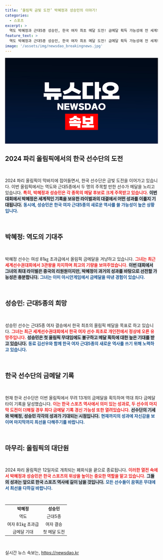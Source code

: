 ```yaml
---
title: ‘올림픽 금빛 도전’ 박혜정과 성승민의 이야기!
categories:
  - 스포츠
excerpt: >
  역도 박혜정과 근대5종 성승민, 한국 여자 최초 메달 도전! 금메달 획득 가능성에 전 세계의 이목 집중! 한국 선수단은 역대 최다 금메달 기록에 도전하는 대장정의 끝을 향해 달려갑니다.
feature_text: >
  역도 박혜정과 근대5종 성승민, 한국 여자 최초 메달 도전! 금메달 획득 가능성에 전 세계의 이목 집중! 한국 선수단은 역대 최다 금메달 기록에 도전하는 대장정의 끝을 향해 달려갑니다.
image: '/assets/img/newsdao_breakingnews.jpg'
---
```


<p><img src="/assets/img/newsdao_breakingnews.jpg" alt="koreaapp 속보" /></p>

<h2 data-ke-size="size26">2024 파리 올림픽에서의 한국 선수단의 도전</h2>

<p data-ke-size="size16">&nbsp;</p>

<p>2024 파리 올림픽이 막바지에 접어들면서, 한국 선수단은 금빛 도전을 이어가고 있습니다. 이번 올림픽에서는 역도와 근대5종에서 두 명의 주목할 만한 선수가 메달을 노리고 있습니다. <b><span style="color: #ee2323;">특히, 박혜정과 성승민은 각 종목의 메달 후보로 크게 주목받고 있습니다.</span></b> <b><span style="background-color: #21538527;">이번 대회에서 박혜정은 세계적인 기록을 보유한 라이벌과의 대결에서 어떤 성과를 이룰지 기대됩니다.</span></b> <b><span style="color: #1a5490;">동시에, 성승민은 한국 여자 근대5종의 새로운 역사를 쓸 가능성이 높은 상황입니다.</span></b></p>

<p data-ke-size="size16">&nbsp;</p>

<h2 data-ke-size="size26">박혜정: 역도의 기대주</h2>

<p data-ke-size="size16">&nbsp;</p>

<p>박혜정 선수는 여성 81㎏ 초과급에서 올림픽 금메달을 겨냥하고 있습니다. <b><span style="color: #ee2323;">그녀는 최근 세계선수권대회에서 3관왕을 차지하며 최고의 기량을 보여주었습니다.</span></b> <b><span style="background-color: #21538527;">이번 대회에서 그녀의 최대 라이벌은 중국의 리원원이지만, 박혜정이 과거의 성과를 바탕으로 선전할 가능성은 충분합니다.</span></b> <b><span style="color: #1a5490;">그녀는 이미 아시안게임에서 금메달을 따낸 경험이 있습니다.</span></b></p>

<p data-ke-size="size16">&nbsp;</p>

<h2 data-ke-size="size26">성승민: 근대5종의 희망</h2>

<p data-ke-size="size16">&nbsp;</p>

<p>성승민 선수는 근대5종 여자 결승에서 한국 최초의 올림픽 메달을 목표로 하고 있습니다. <b><span style="color: #ee2323;">그녀는 최근 세계선수권대회에서 한국 여자 선수 최초로 개인전에서 정상에 오른 유망주입니다.</span></b> <b><span style="background-color: #21538527;">성승민은 첫 올림픽 무대임에도 불구하고 메달 획득에 대한 높은 기대를 받고 있습니다.</span></b> <b><span style="color: #1a5490;">동료 김선우와 함께 한국 여자 근대5종의 새로운 역사를 쓰기 위해 노력하고 있습니다.</span></b></p>

<p data-ke-size="size16">&nbsp;</p>

<h2 data-ke-size="size26">한국 선수단의 금메달 기록</h2>

<p data-ke-size="size16">&nbsp;</p>

<p>현재 한국 선수단은 이번 올림픽에서 무려 13개의 금메달을 획득하며 역대 최다 금메달 타이 기록을 달성했습니다. <b><span style="color: #ee2323;">이는 한국 스포츠 역사에서 의미 있는 성과로, 두 선수의 마지막 도전이 더해질 경우 최다 금메달 기록 경신 가능성 또한 열려있습니다.</span></b> <b><span style="background-color: #21538527;">선수단의 기세와 박혜정, 성승민 각각의 성과가 기대되는 시점입니다.</span></b> <b><span style="color: #1a5490;">현재까지의 성과에 자신감을 보이며 마지막까지 최선을 다해주기를 바랍니다.</span></b></p>

<p data-ke-size="size16">&nbsp;</p>

<h2 data-ke-size="size26">마무리: 올림픽의 대단원</h2>

<p data-ke-size="size16">&nbsp;</p>

<p>2024 파리 올림픽은 12일자로 개최되는 폐회식을 끝으로 종료됩니다. <b><span style="color: #ee2323;">이러한 열전 속에서 박혜정과 성승민은 한국 스포츠의 위상을 높이는 중요한 역할을 맡고 있습니다.</span></b> <b><span style="background-color: #21538527;">그들의 성과는 앞으로 한국 스포츠 역사에 길이 남을 것입니다.</span></b> <b><span style="color: #1a5490;">모든 선수들이 꿈꿔온 무대에서 최선을 다하길 바랍니다.</span></b></p>

<p data-ke-size="size16">&nbsp;</p>

<table>
<tr>
<td style="text-align: center; height: 17px;"><b>박혜정</b></td>
<td style="text-align: center; height: 17px;"><b>성승민</b></td>
</tr>
<tr>
<td style="text-align: center; height: 17px;">역도</td>
<td style="text-align: center; height: 17px;">근대5종</td>
</tr>
<tr>
<td style="text-align: center; height: 17px;">여자 81㎏ 초과급</td>
<td style="text-align: center; height: 17px;">여자 결승</td>
</tr>
<tr>
<td style="text-align: center; height: 17px;">금메달 기대</td>
<td style="text-align: center; height: 17px;">첫 메달 도전</td>
</tr>
</table>

<p data-ke-size="size16">&nbsp;</p>
실시간 뉴스 속보는, <a href="https://newsdao.kr" rel="dofollow">https://newsdao.kr</a>


